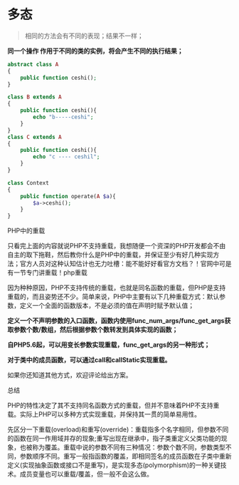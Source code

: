 # 多态

>相同的方法会有不同的表现；结果不一样；

**同一个操作  作用于不同的类的实例，将会产生不同的执行结果；**	



````php
abstract class A
{
    public function ceshi();
}

class B extends A
{
    public function ceshi(){
        echo "b-----ceshi";
    }
}
class C extends A
{
    public function ceshi(){
        echo "c ---- ceshil";
    }
}

class Context
{
	public function operate(A $a){
        $a->ceshi();
	}
}


````











PHP中的重载

只看完上面的内容就说PHP不支持重载，我想随便一个资深的PHP开发都会不由自主的取下拖鞋，然后教你什么是PHP中的重载，并保证至少有好几种实现方法；官方人员对这种认知估计也无力吐槽：能不能好好看官方文档？！官网中可是有一节专门讲重载！php重载

因为种种原因，PHP不支持传统的重载，也就是同名函数的重载，但PHP是支持重载的，而且姿势还不少。简单来说，PHP中主要有以下几种重载方式：默认参数，定义一个全面的函数版本，不是必须的值在声明时赋予默认值；

**定义一个不声明参数的入口函数，函数内使用func_num_args/func_get_args获取参数个数/数组，然后根据参数个数转发到具体实现的函数；**

**自PHP5.6起，可以用变长参数实现重载，func_get_args的另一种形式；**

**对于类中的成员函数，可以通过call和callStatic实现重载。**

如果你还知道其他方式，欢迎评论给出方案。

总结

PHP的特性决定了其不支持同名函数方式的重载，但并不意味着PHP不支持重载。实际上PHP可以多种方式实现重载，并保持其一贯的简单易用性。





先区分一下重载(overload)和重写(override)：重载指多个名字相同，但参数不同的函数在同一作用域并存的现象;重写出现在继承中，指子类重定义父类功能的现象，也被称为覆盖。重载中说的参数不同有三种情况：参数个数不同，参数类型不同，参数顺序不同。重写一般指函数的覆盖，即相同签名的成员函数在子类中重新定义(实现抽象函数或接口不是重写)，是实现多态(polymorphism)的一种关键技术。成员变量也可以重载/覆盖，但一般不会这么做。

